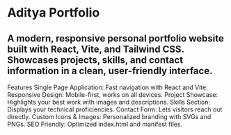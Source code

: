 # Aditya Portfolio
## A modern, responsive personal portfolio website built with React, Vite, and Tailwind CSS. Showcases projects, skills, and contact information in a clean, user-friendly interface.
Features
Single Page Application: Fast navigation with React and Vite.
Responsive Design: Mobile-first, works on all devices.
Project Showcase: Highlights your best work with images and descriptions.
Skills Section: Displays your technical proficiencies.
Contact Form: Lets visitors reach out directly.
Custom Icons & Images: Personalized branding with SVGs and PNGs.
SEO Friendly: Optimized index.html and manifest files.
